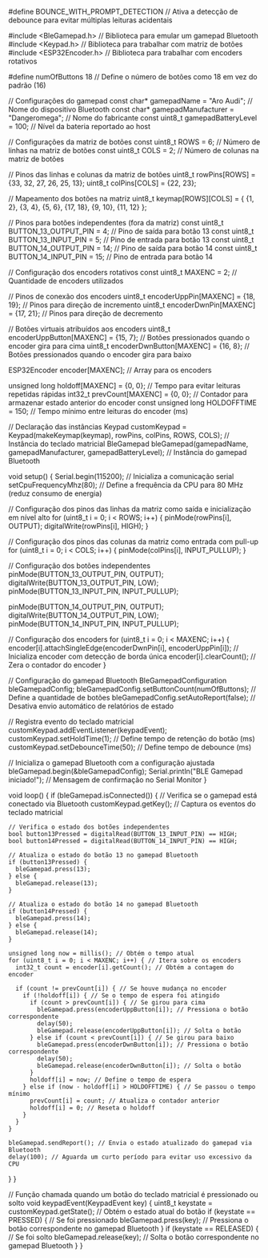 
#define BOUNCE_WITH_PROMPT_DETECTION // Ativa a detecção de debounce para evitar múltiplas leituras acidentais

#include <BleGamepad.h> // Biblioteca para emular um gamepad Bluetooth
#include <Keypad.h> // Biblioteca para trabalhar com matriz de botões
#include <ESP32Encoder.h> // Biblioteca para trabalhar com encoders rotativos

#define numOfButtons 18 // Define o número de botões como 18 em vez do padrão (16)

// Configurações do gamepad
const char* gamepadName = "Aro Audi"; // Nome do dispositivo Bluetooth
const char* gamepadManufacturer = "Dangeromega"; // Nome do fabricante
const uint8_t gamepadBatteryLevel = 100; // Nível da bateria reportado ao host

// Configurações da matriz de botões
const uint8_t ROWS = 6; // Número de linhas na matriz de botões
const uint8_t COLS = 2; // Número de colunas na matriz de botões

// Pinos das linhas e colunas da matriz de botões
uint8_t rowPins[ROWS] = {33, 32, 27, 26, 25, 13};
uint8_t colPins[COLS] = {22, 23};

// Mapeamento dos botões na matriz
uint8_t keymap[ROWS][COLS] = {
  {1, 2}, {3, 4}, {5, 6}, {17, 18}, {9, 10}, {11, 12}
};

// Pinos para botões independentes (fora da matriz)
const uint8_t BUTTON_13_OUTPUT_PIN = 4; // Pino de saída para botão 13
const uint8_t BUTTON_13_INPUT_PIN = 5;  // Pino de entrada para botão 13
const uint8_t BUTTON_14_OUTPUT_PIN = 14; // Pino de saída para botão 14
const uint8_t BUTTON_14_INPUT_PIN = 15;  // Pino de entrada para botão 14

// Configuração dos encoders rotativos
const uint8_t MAXENC = 2; // Quantidade de encoders utilizados

// Pinos de conexão dos encoders
uint8_t encoderUppPin[MAXENC] = {18, 19}; // Pinos para direção de incremento
uint8_t encoderDwnPin[MAXENC] = {17, 21}; // Pinos para direção de decremento

// Botões virtuais atribuídos aos encoders
uint8_t encoderUppButton[MAXENC] = {15, 7}; // Botões pressionados quando o encoder gira para cima
uint8_t encoderDwnButton[MAXENC] = {16, 8}; // Botões pressionados quando o encoder gira para baixo

ESP32Encoder encoder[MAXENC]; // Array para os encoders

unsigned long holdoff[MAXENC] = {0, 0}; // Tempo para evitar leituras repetidas rápidas
int32_t prevCount[MAXENC] = {0, 0}; // Contador para armazenar estado anterior do encoder
const unsigned long HOLDOFFTIME = 150; // Tempo mínimo entre leituras do encoder (ms)

// Declaração das instâncias
Keypad customKeypad = Keypad(makeKeymap(keymap), rowPins, colPins, ROWS, COLS); // Instância do teclado matricial
BleGamepad bleGamepad(gamepadName, gamepadManufacturer, gamepadBatteryLevel); // Instância do gamepad Bluetooth

void setup() {
  Serial.begin(115200); // Inicializa a comunicação serial
  setCpuFrequencyMhz(80); // Define a frequência da CPU para 80 MHz (reduz consumo de energia)

  // Configuração dos pinos das linhas da matriz como saída e inicialização em nível alto
  for (uint8_t i = 0; i < ROWS; i++) {
    pinMode(rowPins[i], OUTPUT);
    digitalWrite(rowPins[i], HIGH);
  }

  // Configuração dos pinos das colunas da matriz como entrada com pull-up
  for (uint8_t i = 0; i < COLS; i++) {
    pinMode(colPins[i], INPUT_PULLUP);
  }

  // Configuração dos botões independentes
  pinMode(BUTTON_13_OUTPUT_PIN, OUTPUT);
  digitalWrite(BUTTON_13_OUTPUT_PIN, LOW);
  pinMode(BUTTON_13_INPUT_PIN, INPUT_PULLUP);

  pinMode(BUTTON_14_OUTPUT_PIN, OUTPUT);
  digitalWrite(BUTTON_14_OUTPUT_PIN, LOW);
  pinMode(BUTTON_14_INPUT_PIN, INPUT_PULLUP);

  // Configuração dos encoders
  for (uint8_t i = 0; i < MAXENC; i++) {
    encoder[i].attachSingleEdge(encoderDwnPin[i], encoderUppPin[i]); // Inicializa encoder com detecção de borda única
    encoder[i].clearCount(); // Zera o contador do encoder
  }

  // Configuração do gamepad Bluetooth
  BleGamepadConfiguration bleGamepadConfig;
  bleGamepadConfig.setButtonCount(numOfButtons); // Define a quantidade de botões
  bleGamepadConfig.setAutoReport(false); // Desativa envio automático de relatórios de estado
  
  // Registra evento do teclado matricial
  customKeypad.addEventListener(keypadEvent);
  customKeypad.setHoldTime(1); // Define tempo de retenção do botão (ms)
  customKeypad.setDebounceTime(50); // Define tempo de debounce (ms)

  // Inicializa o gamepad Bluetooth com a configuração ajustada
  bleGamepad.begin(&bleGamepadConfig);
  Serial.println("BLE Gamepad iniciado!"); // Mensagem de confirmação no Serial Monitor
}

void loop() {
  if (bleGamepad.isConnected()) { // Verifica se o gamepad está conectado via Bluetooth
    customKeypad.getKey(); // Captura os eventos do teclado matricial

    // Verifica o estado dos botões independentes
    bool button13Pressed = digitalRead(BUTTON_13_INPUT_PIN) == HIGH;
    bool button14Pressed = digitalRead(BUTTON_14_INPUT_PIN) == HIGH;

    // Atualiza o estado do botão 13 no gamepad Bluetooth
    if (button13Pressed) {
      bleGamepad.press(13);
    } else {
      bleGamepad.release(13);
    }

    // Atualiza o estado do botão 14 no gamepad Bluetooth
    if (button14Pressed) {
      bleGamepad.press(14);
    } else {
      bleGamepad.release(14);
    }

    unsigned long now = millis(); // Obtém o tempo atual
    for (uint8_t i = 0; i < MAXENC; i++) { // Itera sobre os encoders
      int32_t count = encoder[i].getCount(); // Obtém a contagem do encoder

      if (count != prevCount[i]) { // Se houve mudança no encoder
        if (!holdoff[i]) { // Se o tempo de espera foi atingido
          if (count > prevCount[i]) { // Se girou para cima
            bleGamepad.press(encoderUppButton[i]); // Pressiona o botão correspondente
            delay(50);
            bleGamepad.release(encoderUppButton[i]); // Solta o botão
          } else if (count < prevCount[i]) { // Se girou para baixo
            bleGamepad.press(encoderDwnButton[i]); // Pressiona o botão correspondente
            delay(50);
            bleGamepad.release(encoderDwnButton[i]); // Solta o botão
          }
          holdoff[i] = now; // Define o tempo de espera
        } else if (now - holdoff[i] > HOLDOFFTIME) { // Se passou o tempo mínimo
          prevCount[i] = count; // Atualiza o contador anterior
          holdoff[i] = 0; // Reseta o holdoff
        }
      }
    }

    bleGamepad.sendReport(); // Envia o estado atualizado do gamepad via Bluetooth
    delay(100); // Aguarda um curto período para evitar uso excessivo da CPU
  }
}

// Função chamada quando um botão do teclado matricial é pressionado ou solto
void keypadEvent(KeypadEvent key) {
  uint8_t keystate = customKeypad.getState(); // Obtém o estado atual do botão
  if (keystate == PRESSED) { // Se foi pressionado
    bleGamepad.press(key); // Pressiona o botão correspondente no gamepad Bluetooth
  }
  if (keystate == RELEASED) { // Se foi solto
    bleGamepad.release(key); // Solta o botão correspondente no gamepad Bluetooth
  }
}
